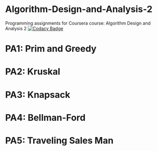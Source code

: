 # Algorithm-Design-and-Analysis-2
Programming assignments for Coursera course: Algorithm Design and Analysis 2
[![Codacy Badge](https://img.shields.io/codacy/a52fd69032474c0ca88dc06ab69a9839.svg?style=flat)](https://www.codacy.com/public/gges5110/Algorithm-Design-and-Analysis-2)

# PA1: Prim and Greedy
# PA2: Kruskal
# PA3: Knapsack
# PA4: Bellman-Ford
# PA5: Traveling Sales Man
